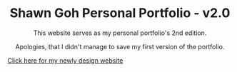 <h1 align='center'>Shawn Goh Personal Portfolio - v2.0</h1>

<p align="center">This website serves as my personal portfolio's 2nd edition.</p>
<p align="center">Apologies, that I didn't manage to save my first version of the portfolio.</p>
<a href="https://portfolio-indol-eta-40.vercel.app/">Click here for my newly design website</a>

